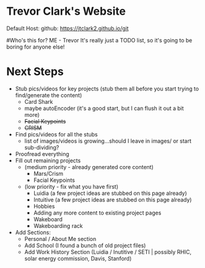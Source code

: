 # Trevor Clark's Website
Default Host: github: https://jtclark2.github.io/git

#Who's this for?
ME - Trevor
It's really just a TODO list, so it's going to be boring for anyone else!

# Next Steps
- Stub pics/videos for key projects (stub them all before you start trying to find/generate the content)
    - Card Shark
    - maybe autoEncoder (it's a good start, but I can flush it out a bit more)
    - <strike>Facial Keypoints</strike>
    - <strike>CRISM</strike>
- Find pics/videos for all the stubs
    - list of images/videos is growing...should I leave in images/ or start sub-dividing?
- Proofread everything
- Fill out remaining projects 
    - (medium priority - already generated core content)
        - Mars/Crism
        - Facial Keypoints
    - (low priority - fix what you have first)
        - Luidia (a few project ideas are stubbed on this page already)
        - Intuitive (a few project ideas are stubbed on this page already)
        - Hobbies
        - Adding any more content to existing project pages
        - Wakeboard
        - Wakeboarding rack
- Add Sections:
    - Personal / About Me section
    - Add School (I found a bunch of old project files)
    - Add Work History Section (Luidia / Inutitive / SETI | possibly RHIC, solar energy commission, Davis, Stanford)